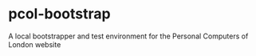# pcol-bootstrap
A local bootstrapper and test environment for the Personal Computers of London website
